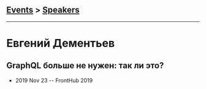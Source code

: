## [Events](../README.md) > [Speakers](../speakers.md)
---

# Евгений Дементьев

## GraphQL больше не нужен: так ли это?
- 2019 Nov 23 -- FrontHub 2019    
